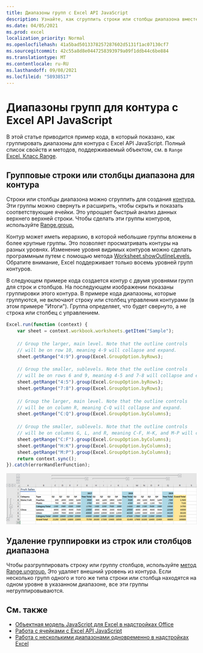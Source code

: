 ```yaml
---
title: Диапазоны групп с Excel API JavaScript
description: Узнайте, как сгруппить строки или столбцы диапазона вместе, чтобы создать контур с Excel API JavaScript.
ms.date: 04/05/2021
ms.prod: excel
localization_priority: Normal
ms.openlocfilehash: 41a5bad5013378257287602d5131f1ac07130cf7
ms.sourcegitcommit: 42c55a8d8e0447258393979a09f1ddb44c6be884
ms.translationtype: MT
ms.contentlocale: ru-RU
ms.lasthandoff: 09/08/2021
ms.locfileid: "58938517"
---
```

# <a name="group-ranges-for-an-outline-using-the-excel-javascript-api"></a>Диапазоны групп для контура с Excel API JavaScript

В этой статье приводится пример кода, в который показано, как группировать диапазоны для контура с Excel API JavaScript. Полный список свойств и методов, поддерживаемый объектом, см. в `Range` [Excel. Класс Range](/javascript/api/excel/excel.range).

## <a name="group-rows-or-columns-of-a-range-for-an-outline"></a>Групповые строки или столбцы диапазона для контура

Строки или столбцы диапазона можно сгруппить для создания [контура.](https://support.microsoft.com/office/08ce98c4-0063-4d42-8ac7-8278c49e9aff) Эти группы можно свернуть и расширить, чтобы скрыть и показать соответствующие ячейки. Это упрощает быстрый анализ данных верхнего верхней строки. Чтобы сделать эти группы контуров, используйте [Range.group.](/javascript/api/excel/excel.range#group_groupOption_)

Контур может иметь иерархию, в которой небольшие группы вложены в более крупные группы. Это позволяет просматривать контуры на разных уровнях. Изменение уровня видимых контуров можно сделать программным путем с помощью метода [Worksheet.showOutlineLevels.](/javascript/api/excel/excel.worksheet#showOutlineLevels_rowLevels__columnLevels_) Обратите внимание, Excel поддерживает только восемь уровней групп контуров.

В следующем примере кода создается контур с двумя уровнями групп для строк и столбцов. На последующем изображении показаны группировки этого контура. В примере кода диапазоны, которые группуются, не включают строку или столбец управления контурами (в этом примере "Итоги"). Группа определяет, что будет свернуто, а не строка или столбец с управлением.

```js
Excel.run(function (context) {
    var sheet = context.workbook.worksheets.getItem("Sample");

    // Group the larger, main level. Note that the outline controls
    // will be on row 10, meaning 4-9 will collapse and expand.
    sheet.getRange("4:9").group(Excel.GroupOption.byRows);

    // Group the smaller, sublevels. Note that the outline controls
    // will be on rows 6 and 9, meaning 4-5 and 7-8 will collapse and expand.
    sheet.getRange("4:5").group(Excel.GroupOption.byRows);
    sheet.getRange("7:8").group(Excel.GroupOption.byRows);

    // Group the larger, main level. Note that the outline controls
    // will be on column R, meaning C-Q will collapse and expand.
    sheet.getRange("C:Q").group(Excel.GroupOption.byColumns);

    // Group the smaller, sublevels. Note that the outline controls
    // will be on columns G, L, and R, meaning C-F, H-K, and M-P will collapse and expand.
    sheet.getRange("C:F").group(Excel.GroupOption.byColumns);
    sheet.getRange("H:K").group(Excel.GroupOption.byColumns);
    sheet.getRange("M:P").group(Excel.GroupOption.byColumns);
    return context.sync();
}).catch(errorHandlerFunction);
```

![Диапазон с двухуровневой двухмерной схемой.](../images/excel-outline.png)

## <a name="remove-grouping-from-rows-or-columns-of-a-range"></a>Удаление группировки из строк или столбцов диапазона

Чтобы разгруппировать строку или группу столбцов, используйте [метод Range.ungroup.](/javascript/api/excel/excel.range#ungroup_groupOption_) Это удаляет внешний уровень из контура. Если несколько групп одного и того же типа строки или столбца находятся на одном уровне в указанном диапазоне, все эти группы негруппировываются.

## <a name="see-also"></a>См. также

- [Объектная модель JavaScript для Excel в надстройках Office](excel-add-ins-core-concepts.md)
- [Работа с ячейками с Excel API JavaScript](excel-add-ins-cells.md)
- [Работа с несколькими диапазонами одновременно в надстройках Excel](excel-add-ins-multiple-ranges.md)
